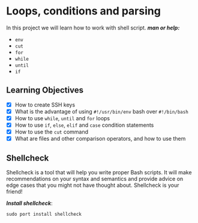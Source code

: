 # Loops, conditions and parsing
In this project we will learn how to work with shell script.
***man or help:***
- `env`
- `cut`
- `for`
- `while`
- `until`
- `if`
## Learning Objectives

- [x] How to create SSH keys
- [x] What is the advantage of using `#!/usr/bin/env` bash over `#!/bin/bash`
- [x] How to use `while`, `until` and `for` loops
- [x] How to use `if`, `else`, `elif` and `case` condition statements
- [x] How to use the `cut` command
- [x] What are files and other comparison operators, and how to use them

## Shellcheck
Shellcheck is a tool that will help you write proper Bash scripts. It will make recommendations on your syntax and semantics and provide advice on edge cases that you might not have thought about. Shellcheck is your friend!

***Install shellcheck***:
```shell
sudo port install shellcheck
```
